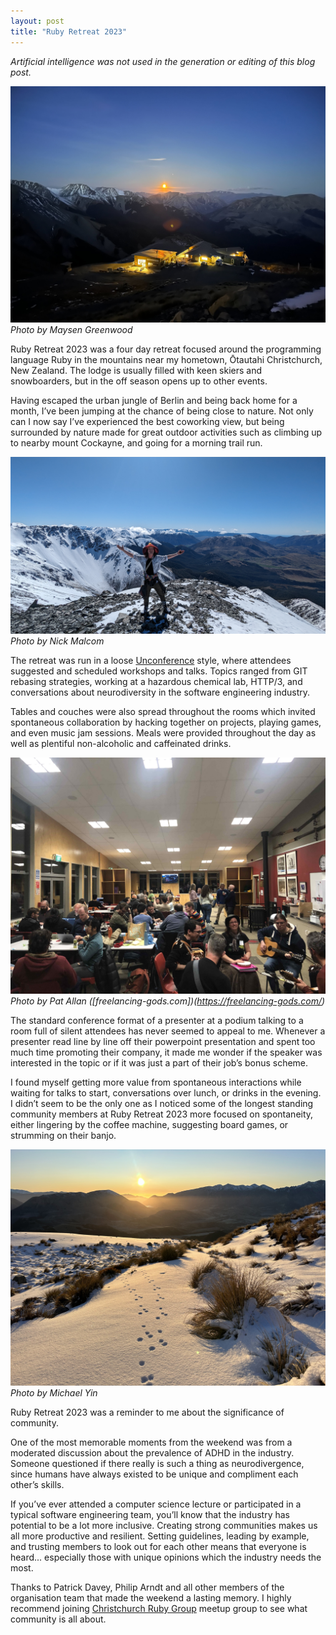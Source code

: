 ```yaml
---
layout: post
title: "Ruby Retreat 2023"
---
```


*Artificial intelligence was not used in the generation or editing of this blog post.*

![Ruby Retreat Venue](/assets/ruby-retreat-venue.jpg)
*Photo by Maysen Greenwood*

Ruby Retreat 2023 was a four day retreat focused around the programming language Ruby in the mountains near my hometown, Ōtautahi Christchurch, New Zealand. The lodge is usually filled with keen skiers and snowboarders, but in the off season opens up to other events.

Having escaped the urban jungle of Berlin and being back home for a month, I’ve been jumping at the chance of being close to nature. Not only can I now say I’ve experienced the best coworking view, but being surrounded by nature made for great outdoor activities such as climbing up to nearby mount Cockayne, and going for a morning trail run.


![Ruby Retreat Mountain](/assets/ruby-retreat-mountain.jpg)
*Photo by Nick Malcom*

The retreat was run in a loose [Unconference](https://en.wikipedia.org/wiki/Unconference) style, where attendees suggested and scheduled workshops and talks. Topics ranged from GIT rebasing strategies, working at a hazardous chemical lab, HTTP/3, and conversations about neurodiversity in the software engineering industry. 

Tables and couches were also spread throughout the rooms which invited spontaneous collaboration by hacking together on projects, playing games, and even music jam sessions. Meals were provided throughout the day as well as plentiful non-alcoholic and caffeinated drinks.


![Ruby Retreat Group](/assets/ruby-retreat-group.jpg)
*Photo by Pat Allan ([freelancing-gods.com])(https://freelancing-gods.com/)*

The standard conference format of a presenter at a podium talking to a room full of silent attendees has never seemed to appeal to me. Whenever a presenter read line by line off their powerpoint presentation and spent too much time promoting their company, it made me wonder if the speaker was interested in the topic or if it was just a part of their job’s bonus scheme.

I found myself getting more value from spontaneous interactions while waiting for talks to start, conversations over lunch, or drinks in the evening. I didn’t seem to be the only one as I noticed some of the longest standing community members at Ruby Retreat 2023 more focused on spontaneity, either lingering by the coffee machine, suggesting board games, or strumming on their banjo.

![Ruby Retreat Paws](/assets/ruby-retreat-paws.jpg)
*Photo by Michael Yin*

Ruby Retreat 2023 was a reminder to me about the significance of community. 

One of the most memorable moments from the weekend was from a moderated discussion about the prevalence of ADHD in the industry. Someone questioned if there really is such a thing as neurodivergence, since humans have always existed to be unique and compliment each other’s skills.

If you’ve ever attended a computer science lecture or participated in a typical software engineering team, you’ll know that the industry has potential to be a lot more inclusive. Creating strong communities makes us all more productive and resilient. Setting guidelines, leading by example, and trusting members to look out for each other means that everyone is heard... especially those with unique opinions which the industry needs the most.

Thanks to Patrick Davey, Philip Arndt and all other members of the organisation team that made the weekend a lasting memory. I highly recommend joining [Christchurch Ruby Group](https://www.meetup.com/christchurch-ruby-group/) meetup group to see what community is all about.



